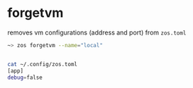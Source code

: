 # forgetvm

removes vm configurations (address and port) from `zos.toml`

```bash
~> zos forgetvm --name="local"


cat ~/.config/zos.toml 
[app]
debug=false

```

